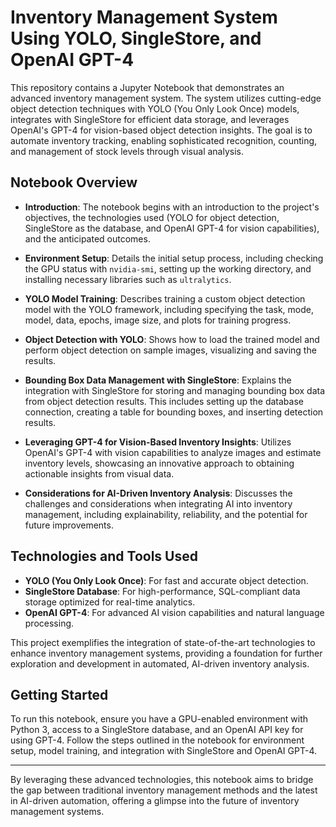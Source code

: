 # Inventory Management System Using YOLO, SingleStore, and OpenAI GPT-4

This repository contains a Jupyter Notebook that demonstrates an advanced inventory management system. The system utilizes cutting-edge object detection techniques with YOLO (You Only Look Once) models, integrates with SingleStore for efficient data storage, and leverages OpenAI's GPT-4 for vision-based object detection insights. The goal is to automate inventory tracking, enabling sophisticated recognition, counting, and management of stock levels through visual analysis.

## Notebook Overview

- **Introduction**: The notebook begins with an introduction to the project's objectives, the technologies used (YOLO for object detection, SingleStore as the database, and OpenAI GPT-4 for vision capabilities), and the anticipated outcomes.

- **Environment Setup**: Details the initial setup process, including checking the GPU status with `nvidia-smi`, setting up the working directory, and installing necessary libraries such as `ultralytics`.

- **YOLO Model Training**: Describes training a custom object detection model with the YOLO framework, including specifying the task, mode, model, data, epochs, image size, and plots for training progress.

- **Object Detection with YOLO**: Shows how to load the trained model and perform object detection on sample images, visualizing and saving the results.

- **Bounding Box Data Management with SingleStore**: Explains the integration with SingleStore for storing and managing bounding box data from object detection results. This includes setting up the database connection, creating a table for bounding boxes, and inserting detection results.

- **Leveraging GPT-4 for Vision-Based Inventory Insights**: Utilizes OpenAI's GPT-4 with vision capabilities to analyze images and estimate inventory levels, showcasing an innovative approach to obtaining actionable insights from visual data.

- **Considerations for AI-Driven Inventory Analysis**: Discusses the challenges and considerations when integrating AI into inventory management, including explainability, reliability, and the potential for future improvements.

## Technologies and Tools Used

- **YOLO (You Only Look Once)**: For fast and accurate object detection.
- **SingleStore Database**: For high-performance, SQL-compliant data storage optimized for real-time analytics.
- **OpenAI GPT-4**: For advanced AI vision capabilities and natural language processing.

This project exemplifies the integration of state-of-the-art technologies to enhance inventory management systems, providing a foundation for further exploration and development in automated, AI-driven inventory analysis.

## Getting Started

To run this notebook, ensure you have a GPU-enabled environment with Python 3, access to a SingleStore database, and an OpenAI API key for using GPT-4. Follow the steps outlined in the notebook for environment setup, model training, and integration with SingleStore and OpenAI GPT-4.

---

By leveraging these advanced technologies, this notebook aims to bridge the gap between traditional inventory management methods and the latest in AI-driven automation, offering a glimpse into the future of inventory management systems.
